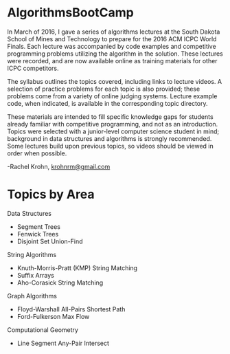 # AlgorithmsBootCamp

In March of 2016, I gave a series of algorithms lectures at the South Dakota School of Mines and Technology to prepare for the 2016 ACM ICPC World Finals. Each lecture was accompanied by code examples and competitive programming problems utilizing the algorithm in the solution. These lectures were recorded, and are now available online as training materials for other ICPC competitors.

The syllabus outlines the topics covered, including links to lecture videos. A selection of practice problems for each topic is also provided; these problems come from a variety of online judging systems. Lecture example code, when indicated, is available in the corresponding topic directory.

These materials are intended to fill specific knowledge gaps for students already familiar with competitive programming, and not as an introduction. Topics were selected with a junior-level computer science student in mind; background in data structures and algorithms is strongly recommended. Some lectures build upon previous topics, so videos should be viewed in order when possible.

-Rachel Krohn, krohnrm@gmail.com

# Topics by Area

Data Structures
* Segment Trees
* Fenwick Trees
* Disjoint Set Union-Find

String Algorithms
* Knuth-Morris-Pratt (KMP) String Matching
* Suffix Arrays
* Aho-Corasick String Matching

Graph Algorithms
* Floyd-Warshall All-Pairs Shortest Path
* Ford-Fulkerson Max Flow

Computational Geometry
* Line Segment Any-Pair Intersect
